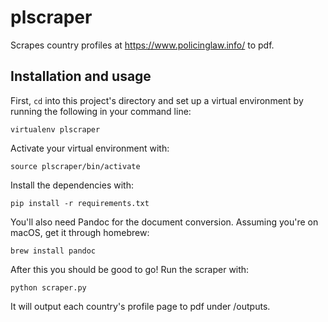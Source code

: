 # plscraper

Scrapes country profiles at https://www.policinglaw.info/ to pdf.

## Installation and usage

First, `cd` into this project's directory and set up a virtual environment by running the following in your command line:
```
virtualenv plscraper
```
Activate your virtual environment with:
```
source plscraper/bin/activate
```
Install the dependencies with:
```
pip install -r requirements.txt
```
You'll also need Pandoc for the document conversion. Assuming you're on macOS, get it through homebrew:
```
brew install pandoc
```
After this you should be good to go! Run the scraper with:
```
python scraper.py
```
It will output each country's profile page to pdf under /outputs.
